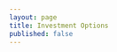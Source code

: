 ```yaml
---
layout: page
title: Investment Options
published: false
---
```


<!--
# Investment Options: Tailored to Your Goals

## Our Investment Philosophy

At the Lotus Oak Foundation, we believe that investment capital should serve life. Our current strategy is centered around Integrated Resource Management, a bespoke investment thesis managed in-house by our founder and Chief Investment Officer.

Integrated Resource Management focuses on long-term alignment with ecological regeneration, cultural stewardship, and resilient systems design.

## Investment Options

For now, all investment management is handled internally through this philosophy. As the foundation evolves, we may introduce additional options, advisors, or public strategies. This page will be updated as those offerings develop.

## Need Guidance?

Our investment team is here to help you choose the right strategy for your philanthropic goals. [Contact us](/contact) to schedule a consultation.
-->
